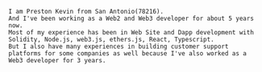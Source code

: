 	I am Preston Kevin from San Antonio(78216).
	And I've been working as a Web2 and Web3 developer for about 5 years now.
	Most of my experience has been in Web Site and Dapp development with Solidity, Node.js, web3.js, ethers.js, React, Typescript.
	But I also have many experiences in building customer support platforms for some companies as well because I've also worked as a Web3 developer for 3 years.